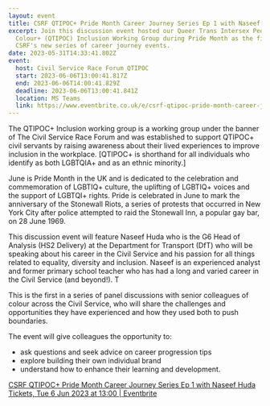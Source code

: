 ```yaml
---
layout: event
title: CSRF QTIPOC+ Pride Month Career Journey Series Ep 1 with Naseef Huda
excerpt: Join this discussion event hosted our Queer Trans Intersex People of
  Colour+ (QTIPOC) Inclusion Working Group during Pride Month as the first in
  CSRF's new series of career journey events.
date: 2023-05-31T14:33:41.802Z
event:
  host: Civil Service Race Forum QTIPOC
  start: 2023-06-06T13:00:41.817Z
  end: 2023-06-06T14:00:41.829Z
  deadline: 2023-06-06T13:00:41.841Z
  location: MS Teams
  link: https://www.eventbrite.co.uk/e/csrf-qtipoc-pride-month-career-journey-series-ep-1-with-naseef-huda-tickets-640854632457?utm-campaign=social&utm-content=attendeeshare&utm-medium=discovery&utm-term=listing&utm-source=cp&aff=escb
---
```

<!--StartFragment-->

The QTIPOC+ Inclusion working group is a working group under the banner of The Civil Service Race Forum and was established to support QTIPOC+ civil servants by raising awareness about their lived experiences to improve inclusion in the workplace. \[QTIPOC+ is shorthand for all individuals who identify as both LGBTQIA+ and as an ethnic minority.]

June is Pride Month in the UK and is dedicated to the celebration and commemoration of LGBTIQ+ culture, the uplifting of LGBTIQ+ voices and the support of LGBTQI+ rights. Pride is celebrated in June to mark the anniversary of the Stonewall Riots, a series of protests that occurred in New York City after police attempted to raid the Stonewall Inn, a popular gay bar, on 28 June 1969.

This discussion event will feature Naseef Huda who is the G6 Head of Analysis (HS2 Delivery) at the Department for Transport (DfT) who will be speaking about his career in the Civil Service and his passion for all things related to equality, diversity and inclusion. Naseef is an experienced analyst and former primary school teacher who has had a long and varied career in the Civil Service (and beyond!). T

This is the first in a series of panel discussions with senior colleagues of colour across the Civil Service, who will share the challenges and opportunities they have experienced and how they used both to push boundaries.

The event will give colleagues the opportunity to:

* ask questions and seek advice on career progression tips
* explore building their own individual brand
* understand how to enhance their learning and development.



<!--StartFragment-->

[CSRF QTIPOC+ Pride Month Career Journey Series Ep 1 with Naseef Huda Tickets, Tue 6 Jun 2023 at 13:00 | Eventbrite](https://www.eventbrite.co.uk/e/csrf-qtipoc-pride-month-career-journey-series-ep-1-with-naseef-huda-tickets-640854632457?utm-campaign=social&utm-content=attendeeshare&utm-medium=discovery&utm-term=listing&utm-source=cp&aff=escb)

<!--EndFragment-->

<!--EndFragment-->